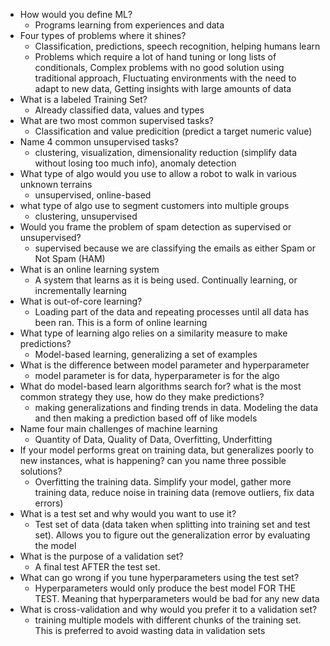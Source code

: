 * How would you define ML?
  * Programs learning from experiences and data
* Four types of problems where it shines?
  * Classification, predictions, speech recognition, helping humans learn
  * Problems which require a lot of hand tuning or long lists of conditionals, Complex problems with no good solution using traditional approach, Fluctuating environments with the need to adapt to new data, Getting insights with large amounts of data
* What is a labeled Training Set?
  * Already classified data, values and types
* What are two most common supervised tasks?
  * Classification and value predicition (predict a target numeric value)
* Name 4 common unsupervised tasks?
  * clustering, visualization, dimensionality reduction (simplify data without losing too much info), anomaly detection
* What type of algo would you use to allow a robot to walk in various unknown terrains
  * unsupervised, online-based
* what type of algo use to segment customers into multiple groups
  * clustering, unsupervised
* Would you frame the problem of spam detection as supervised or unsupervised?
  * supervised because we are classifying the emails as either Spam or Not Spam (HAM)
* What is an online learning system
  * A system that learns as it is being used. Continually learning, or incrementally learning
* What is out-of-core learning?
  * Loading part of the data and repeating processes until all data has been ran. This is a form of online learning
* What type of learning algo relies on a similarity measure to make predictions?
  * Model-based learning, generalizing a set of examples
* What is the difference between model parameter and hyperparameter
  * model parameter is for data, hyperparameter is for the algo
* What do model-based learn algorithms search for? what is the most common strategy they use, how do they make predictions?
  * making generalizations and finding trends in data. Modeling the data and then making a prediction based off of like models
* Name four main challenges of machine learning
  * Quantity of Data, Quality of Data, Overfitting, Underfitting
* If your model performs great on training data, but generalizes poorly to new instances, what is happening? can you name three possible solutions?
  * Overfitting the training data. Simplify your model, gather more training data, reduce noise in training data (remove outliers, fix data errors)
* What is a test set and why would you want to use it?
  * Test set of data (data taken when splitting into training set and test set). Allows you to figure out the generalization error by evaluating the model
* What is the purpose of a validation set?
  * A final test AFTER the test set.
* What can go wrong if you tune hyperparameters using the test set?
  * Hyperparameters would only produce the best model FOR THE TEST. Meaning that hyperparameters would be bad for any new data
* What is cross-validation and why would you prefer it to a validation set?
  * training multiple models with different chunks of the training set. This is preferred to avoid wasting data in validation sets

